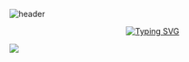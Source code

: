 ![header](https://capsule-render.vercel.app/api?type=waving&color=gradient&customColorList=10,11&height=300&section=header&text=yakcom&fontSize=80&fontAlignY=35&descAlignY=55&animation=fadeIn&desc=Ilya%20Miller&fontColor=c9d1d9)

<p align="center">
  <a href="https://git.io/typing-svg"><img src="https://readme-typing-svg.herokuapp.com?font=Fira+Code&duration=2000&pause=1000000&color=A67635&center=true&vCenter=true&width=435&lines=Welcome+to+my+GitHub+profile" alt="Typing SVG" /></a>
</p>

![](https://github-profile-summary-cards.vercel.app/api/cards/profile-details?username=yakcom&theme=github_dark)
